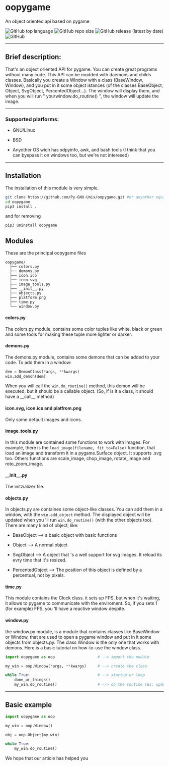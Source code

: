 # oopygame

An object oriented api based on pygame

![GitHub top language](https://img.shields.io/github/languages/top/Py-GNU-Unix/oopygame?color=blueviolet&style=flat-square) ![GitHub repo size](https://img.shields.io/github/repo-size/Py-GNU-Unix/oopygame?style=flat-square) ![GitHub release (latest by date)](https://img.shields.io/github/v/release/Py-GNU-Unix/oopygame?color=yellow&style=flat-square) ![GitHub](https://img.shields.io/github/license/Py-GNU-Unix/oopygame?color=dark-green&style=flat-square)

---

## Brief description:

That's an object oriented API for pygame. You can create great programs without many code. This API can be modded with daemons and childs classes. Basically you create a Window with a class (BaseWindow, Window), and you put in it some object istances (of the classes BaseObject, Object, SvgObject, PercentedObject...). The window will display them, and when you will run " yourwindow.do_routine() ", the window will update the image.

---

### Supported platforms:

* GNU/Linux

* BSD

* Anyother OS wich has xdpyinfo, awk, and bash tools (I think that you can byepass it on windows too, but we're not interesed)

---

## Installation

The installation of this module is very simple.

```bash
git clone https://github.com/Py-GNU-Unix/oopygame.git #or anyother equivalent command
cd oopygame
pip3 install .
```



and for removing

```pip
pip3 uninstall oopygame
```



## Modules

These are the principal oopygame files

```tree
oopygame/
  ├── colors.py
  ├── demons.py
  ├── icon.ico
  ├── icon.svg
  ├── image_tools.py
  ├── __init__.py
  ├── objects.py
  ├── platform.png
  ├── time.py
  └── window.py
```

#### colors.py

The colors.py module, contains some color tuples like white, black or green and some tools for making these tuple more lighter or darker.

#### demons.py

The demons.py module, contains some demons that can be added to your code. To add them in a window:

```python
dem = DemonClass(*args, **kwargs)
win.add_demon(dem)
```

When you will call the `win.do_routine()` method, this demon will be executed, but it should be a callable object. (So, if is it a class, it should have a \_\_call\_\_ method)

#### icon.svg, icon.ico and platfrom.png

Only some default images and icons.

#### image_tools.py

In this module are contained some functions to work with images. For example, there is the `load_image(filename, fit_to=False)` function, that load an image and transform it in a pygame.Surface object. It supports .svg too. Others functions are scale_image, chop_image, rotate_image and roto_zoom_image.

#### \_\_init\_\_.py

The initzializer file.

#### objects.py

In objects.py are containes some object-like classes. You can add them in a window, with the `win.add_object` method. The displayed object will be updated when you 'll run `win.do_routine()` (with the other objects too). There are many kind of object, like:

* BaseObject --> a basic object with basic functions

* Object --> A normal object

* SvgObject --> A object that 's a well support for svg images. It reload its evry time that it's resized.

* PercentedObject --> The position of this object is defined by a percentual, not by pixels. 

#### time.py

This module contains the Clock class. it sets up FPS, but when it's waiting, it allows to pygame to communicate with the enviroment. So, if you sets 1 (for example) FPS, you 'll have a reactive window despite.

#### window.py

the window.py module, is a module that contains classes like BaseWindow or Window, that are used to open a pygame window and put in it some objects from objects.py. The class Window is the only one that works with demons. Here is a basic tutorial on how-to-use the window class.

```python
import oopygame as oop                   # --> import the module

my_win = oop.Window(*args, **kwargs)     # --> create the class

while True:                              # --> startup ur loop
    done_ur_things()
    my_win.do_routine()                  # --> do the routine (Es: update the display, update the objects position...)
```

---

## Basic example

```python
import oopygame as oop

my_win = oop.Window()

obj = oop.Object(my_win)

while True:
    my_win.do_routine()
```

We hope that our article has helped you
